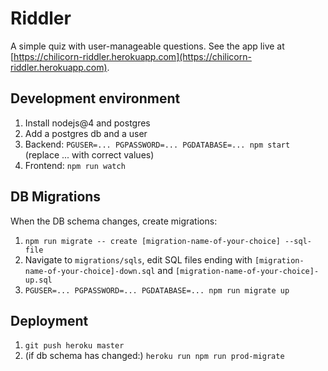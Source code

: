 # Riddler

A simple quiz with user-manageable questions. See the app live at [https://chilicorn-riddler.herokuapp.com](https://chilicorn-riddler.herokuapp.com).

## Development environment

1. Install nodejs@4 and postgres
2. Add a postgres db and a user
3. Backend: `PGUSER=... PGPASSWORD=... PGDATABASE=... npm start` (replace ... with correct values)
4. Frontend: `npm run watch`

## DB Migrations

When the DB schema changes, create migrations:

1. `npm run migrate -- create [migration-name-of-your-choice] --sql-file`
2. Navigate to `migrations/sqls`, edit SQL files ending with `[migration-name-of-your-choice]-down.sql` and `[migration-name-of-your-choice]-up.sql`
3. `PGUSER=... PGPASSWORD=... PGDATABASE=... npm run migrate up`

## Deployment

1. `git push heroku master`
2. (if db schema has changed:) `heroku run npm run prod-migrate`

